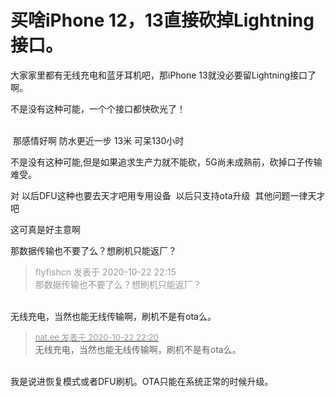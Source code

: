 # 买啥iPhone 12，13直接砍掉Lightning接口。


大家家里都有无线充电和蓝牙耳机吧，那iPhone 13就没必要留Lightning接口了啊。

不是没有这种可能，一个个接口都快砍光了！<br />
<br />
<img src="static/image/smiley/default/lol.gif" smilieid="12" border="0" alt="" /><img src="static/image/smiley/default/lol.gif" smilieid="12" border="0" alt="" /><img src="static/image/smiley/default/lol.gif" smilieid="12" border="0" alt="" />

<img src="static/image/smiley/default/lol.gif" smilieid="12" border="0" alt="" /> 那感情好啊 防水更近一步 13米 可呆130小时

不是没有这种可能,但是如果追求生产力就不能砍，5G尚未成熟前，砍掉口子传输难受。<img id="aimg_E12xD" onclick="zoom(this, this.src, 0, 0, 0)" class="zoom" src="https://cdn.jsdelivr.net/gh/hishis/forum-master/public/images/patch.gif" onmouseover="img_onmouseoverfunc(this)" onload="thumbImg(this)" border="0" alt="" />

对 以后DFU这种也要去天才吧用专用设备&nbsp;&nbsp;以后只支持ota升级&nbsp;&nbsp;其他问题一律天才吧

这可真是好主意啊

那数据传输也不要了么？想刷机只能返厂？

<div class="quote"><blockquote><font color="#999999">flyfishcn 发表于 2020-10-22 22:15</font><br />
<font color="#999999">那数据传输也不要了么？想刷机只能返厂？</font></blockquote></div><br />
无线充电，当然也能无线传输啊，刷机不是有ota么。

<div class="quote"><blockquote><font size="2"><a href="https://www.hostloc.com/forum.php?mod=redirect&amp;goto=findpost&amp;pid=9338402&amp;ptid=757371" target="_blank"><font color="#999999">nat.ee 发表于 2020-10-22 22:20</font></a></font><br />
无线充电，当然也能无线传输啊，刷机不是有ota么。</blockquote></div><br />
我是说进恢复模式或者DFU刷机。OTA只能在系统正常的时候升级。
